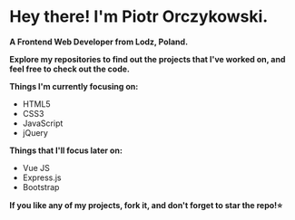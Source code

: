 # Hey there! I'm Piotr Orczykowski. #
**A Frontend Web Developer from Lodz, Poland.**

**Explore my repositories to find out the projects that I've worked on, and feel free to check out the code.**

**Things I'm currently focusing on:**
* HTML5
* CSS3
* JavaScript
* jQuery

**Things that I'll focus later on:**
* Vue JS
* Express.js
* Bootstrap

**If you like any of my projects, fork it, and don't forget to star the repo!:star:**
